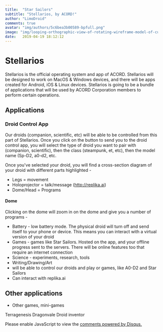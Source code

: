 ```yaml
---
title:  "Star Sailors"
subtitle: "Stellarios, by ACORD!"
author: "LimoDroid"
comments: true
avatar: "img/authors/5c6bea3b00589-bpfull.png"
image: "img/looping-orthographic-view-of-rotating-wireframe-model-of-curiosity-rover-displayed-specs-are-accurate-data-nasa-jpl_sut1-z7xg_thumbnail-full01.png"
date:   2019-04-19 18:12:12
---
```


# Stellarios

Stellarios is the official operating system and app of ACORD.  Stellarios will be designed to work on MacOS & Windows devices, and  there will be apps created for Android, iOS & Linux devices.  Stellarios is going to be a bundle of applications that will be used by  ACORD Corporation members to perform certain operations.

## 

## Applications

### 

### Droid Control App

Our droids (companion, scientific, etc) will be able to be controlled  from this part of Stellarios. Once you click on the button to send you  to the droid control app, you will select the type of droid you want to  pair with (companion, scientific), then the class (steampunk, et, etc),  then the model name (Sp-D2, a0-d2, etc.

Once you've selected your droid, you will find a cross-section diagram of your droid with different parts highlighted -

- Legs = movement
- Holoprojector = talk/message (<http://replika.ai>)
- Dome/Head = Programs

#### 

#### Dome

Clicking on the dome will zoom in on the dome and give you a number of programs -

- Battery - low battery mode. The physical droid will turn off and  send itself to your phone or device. This means you can interact with a  virtual version of your droid
- Games - games like Star Sailors. Hosted on the app, and your offline  progress sent to the servers. There will be online features too that  require an internet connection
- Science - experiments, research, tools
- Writing/Drawing/Art
- will be able to control our droids and play or games, like A0-D2 and Star Sailors
- Can interact with replika.ai

## 

## Other applications

- Other games, mini-games

Terragenesis Dragonvale Droid inventor



<div id="disqus_thread"></div>
<script>

/**
*  RECOMMENDED CONFIGURATION VARIABLES: EDIT AND UNCOMMENT THE SECTION BELOW TO INSERT DYNAMIC VALUES FROM YOUR PLATFORM OR CMS.
*  LEARN WHY DEFINING THESE VARIABLES IS IMPORTANT: https://disqus.com/admin/universalcode/#configuration-variables*/
/*
var disqus_config = function () {
this.page.url = PAGE_URL;  // Replace PAGE_URL with your page's canonical URL variable
this.page.identifier = PAGE_IDENTIFIER; // Replace PAGE_IDENTIFIER with your page's unique identifier variable
};
*/
(function() { // DON'T EDIT BELOW THIS LINE
var d = document, s = d.createElement('script');
s.src = 'https://acord-robotics.disqus.com/embed.js';
s.setAttribute('data-timestamp', +new Date());
(d.head || d.body).appendChild(s);
})();
</script>
<noscript>Please enable JavaScript to view the <a href="https://disqus.com/?ref_noscript">comments powered by Disqus.</a></noscript>
